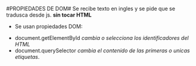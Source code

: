 #PROPIEDADES DE DOM#
Se recibe texto en ingles y se pide que se tradusca desde js. **sin tocar HTML**
* Se usan propiedades DOM:
- document.getElementById *cambia o selecciona los identificadores del HTML*
- document.querySelector *cambia el contenido de las primeras o unicas etiquetas*.